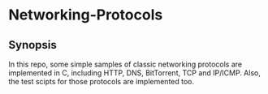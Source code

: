 # Networking-Protocols

## Synopsis

In this repo, some simple samples of classic networking protocols are implemented in C, including HTTP, DNS, BitTorrent, TCP and IP/ICMP. Also, the test scipts for those protocols are implemented too. 


